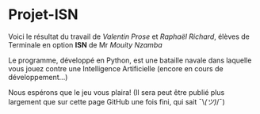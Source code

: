# Projet-ISN


Voici le résultat du travail de _Valentin Prose_ et _Raphaël Richard_, élèves de Terminale en option **ISN** de Mr _Mouity Nzamba_


Le programme, développé en Python, est une bataille navale dans laquelle vous jouez contre une Intelligence Artificielle (encore en cours de développement...)


Nous espérons que le jeu vous plaira! (Il sera peut être publié plus largement que sur cette page GitHub une fois fini, qui sait ¯\\_(ツ)_/¯)
